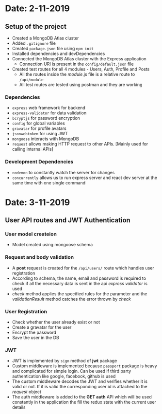 # Date: 2-11-2019
## Setup of the project
* Created a MongoDB Atlas cluster
* Added `.gitignore` file
* Created `package.json` file using `npm init`
* Installed dependencies and devDependencies
* Connected the MongoDB Atlas cluster with the Express application
    * Connection URI is present in the `config/default.json` file
* Created test routes for all 4 modules - Users, Auth, Profile and Posts
    * All the routes inside the _module_.js file is a relative route to `/api/module` 
    * All test routes are tested using postman and they are working

### Dependencies

* `express` web framework for backend
* `express-validator` for data validation
* `bcryptjs` for password encryption
* `config` for global variables
* `gravatar` for profile avatars
* `jsonwebtoken` for using JWT
* `mongoose` interacts with MongoDB
* `request` allows making HTTP request to other APIs. [Mainly used for calling internal APIs]

### Development Dependencies

* `nodemon` to constantly watch the server for changes
* `concurrently` allows us to run express server and react dev server at the same time with one single command

# Date: 3-11-2019
## User API routes and JWT Authentication
### User model createion
* Model created using mongoose schema

### Request and body validation
* A __post__ request is created for the `/api/users/` route which handles user registration
* According to schema, the name, email and password is required to check if all the necessary data is sent in the api _express validator_ is used
* _check_ method applies the specified rules for the parameter and the _validationResult_ method catches the error thrown by *check*

### User Registration
* Check whether the user already exist or not
* Create a gravatar for the user
* Encrypt the password
* Save the user in the DB

### JWT
* JWT is implemented by `sign` method of **jwt** package
* Custom middleware is implemented because `passport` package is heavy and complicated for simple login. Can be used if third party authentication like google, facebook, github is used
* The custom middleware decodes the JWT and verifies whether it is valid or not. If it is valid the corresponding user id is attached to the _request_ object
* The auth middleware is added to the __GET auth__ API which will be used constantly in the application the fill the redux state with the current user details